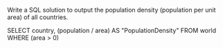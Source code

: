 Write a SQL solution to output the population density (population per unit area) of all countries.

SELECT country, (population / area) AS "PopulationDensity" FROM world WHERE (area > 0) 